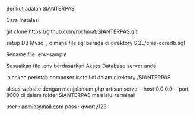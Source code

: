 Berikut adalah SIANTERPAS

Cara Instalasi

git clone https://github.com/rochmat/SIANTERPAS.git

setup DB Mysql , dimana file sql berada di direktory SQL/cms-coredb.sql

Rename file .env-sample

Sesuaikan file .env berdasarkan Akses Database server anda

jalankan perintah composer install di dalam direktory /SIANTERPAS

akses website dengan menjalankan php artisan serve --host 0.0.0.0 --port 8000 di dalam folder SIANTERPAS melalalui terminal

user : admin@mail.com pass : qwerty123
